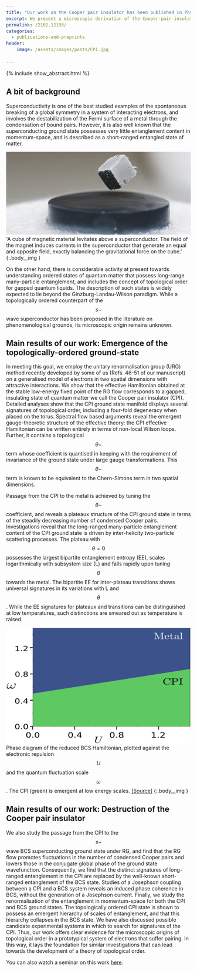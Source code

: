 ```yaml
---
title: "Our work on the Cooper pair insulator has been published in Phys. Rev. B"
excerpt: We present a microscopic derivation of the Cooper-pair insulator (CPI), a topologically ordered counterpart of the \(s-\)wave superconductor.
permalink: /2102.12193/
categories:
  - publications-and-preprints
header:
    image: /assets/images/posts/CPI.jpg

---
```


{% include show_abstract.html %}

## A bit of background

 Superconductivity is one of the best studied examples of the spontaneous breaking of a global symmetry in a system of interacting electrons, and involves the destabilization of the Fermi surface of a metal through the condensation of bound pairs. However, it is also well known that the superconducting ground state possesses very little entanglement content in momentum-space, and is described as a short-ranged entangled state of matter. 

![](/assets/images/cpi/superconductivity.jpg)
'A cube of magnetic material levitates above a superconductor. The field of the magnet induces currents in the superconductor that generate an equal and opposite field, exactly balancing the gravitational force on the cube.'
{:.body__img }

 On the other hand, there is considerable activity at present towards understanding ordered states of quantum matter that possess long-range many-particle entanglement, and includes the concept of topological order for gapped quantum liquids. The description of such states is widely expected to lie beyond the Ginzburg-Landau-Wilson paradigm. While a topologically ordered counterpart of the $$s-$$wave superconductor has been proposed in the literature on phenomenological grounds, its microscopic origin remains unknown. 

## Main results of our work: Emergence of the topologically-ordered ground-state

In meeting this goal, we employ the unitary renormalisation group (URG) method recently developed by some of us (Refs. 46-51 of our manuscript) on a generalised model of electrons in two spatial dimensions with attractive interactions. We show that the effective Hamiltonian obtained at the stable low-energy fixed point of the RG flow corresponds to a gapped, insulating state of quantum matter we call the Cooper pair insulator (CPI). Detailed analyses show that the CPI ground state manifold displays several signatures of topological order, including a four-fold degeneracy when placed on the torus. Spectral flow based arguments reveal the emergent gauge-theoretic structure of the effective theory: the CPI effective Hamiltonian can be written entirely in terms of non-local Wilson loops. Further, it contains a topological $$\theta-$$term whose coefficient is quantised in keeping with the requirement of invariance of the ground state under large gauge transformations. This $$\theta-$$term is known to be equivalent to the Chern-Simons term in two spatial dimensions.

Passage from the CPI to the metal is achieved by tuning the $$\theta-$$coefficient, and reveals a plateaux structure of the CPI ground state in terms of the steadily decreasing number of condensed Cooper pairs. Investigations reveal that the long-ranged many-particle entanglement content of the CPI ground state is driven by inter-helicity two-particle scattering processes. The plateau with $$\theta=0$$ possesses the largest bipartite entanglement entropy (EE), scales logarithmically with subsystem size (L) and falls rapidly upon tuning $$\theta$$ towards the metal. The bipartite EE for inter-plateau transitions shows universal signatures in its variations with L and $$\theta$$. While the EE signatures for plateaux and transitions can be distinguished at low temperatures, such distinctions are smeared out as temperature is raised.

![](/assets/images/cpi/cpi_phases.png)
Phase diagram of the reduced BCS Hamiltonian, plotted against the electronic repulsion $$U$$ and the quantum fluctuation scale $$\omega$$. The CPI (green) is emergent at low energy scales. [[Source]](https://journals.aps.org/prb/abstract/10.1103/PhysRevB.104.144514)
{:.body__img }

## Main results of our work: Destruction of the Cooper pair insulator

We also study the passage from the CPI to the $$s-$$wave BCS superconducting ground state under RG, and find that the RG flow promotes fluctuations in the number of condensed Cooper pairs and lowers those in the conjugate global phase of the ground state wavefunction. Consequently, we find that the distinct signatures of long-ranged entanglement in the CPI are replaced by the well-known short-ranged entanglement of the BCS state. Studies of a Josephson coupling between a CPI and a BCS system reveals an induced phase coherence in BCS, without the generation of a Josephson current. Finally, we study the renormalisation of the entanglement in momentum-space for both the CPI and BCS ground states. The topologically ordered CPI state is shown to possess an emergent hierarchy of scales of entanglement, and that this hierarchy collapses in the BCS state. We have also discussed possible candidate experimental systems in which to search for signatures of the CPI. Thus, our work offers clear evidence for the microscopic origins of topological order in a prototypical system of electrons that suffer pairing. In this way, it lays the foundation for similar investigations that can lead towards the development of a theory of topological order.

You can also watch a seminar on this work [here](https://drive.google.com/file/d/1Drh-N5Z5QUURXYC_okh6ZRLtNvAXXz3n/view).

